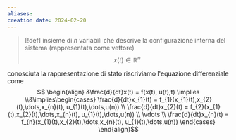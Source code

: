 ```yaml
---
aliases: 
creation date: 2024-02-20
---
```


>[!def]
>insieme di $n$ variabili che descrive la configurazione interna del sistema (rappresentata come vettore)
>$$x(t) \in \mathbb{R}^n$$

conosciuta la rappresentazione di stato riscriviamo l'equazione differenziale come
$$ \begin{align}
&\frac{d}{dt}x(t) = f(x(t), u(t),t) \implies \\&\implies\begin{cases}
\frac{d}{dt}x_{1}(t) = f_{1}(x_{1}(t),x_{2}(t),\dots,x_{n}(t), u_{1}(t),\dots,u(n)) \\
\frac{d}{dt}x_{2}(t) = f_{2}(x_{1}(t),x_{2}(t),\dots,x_{n}(t), u_{1}(t),\dots,u(n)) \\
\vdots \\
\frac{d}{dt}x_{n}(t) = f_{n}(x_{1}(t),x_{2}(t),\dots,x_{n}(t), u_{1}(t),\dots,u(n))
\end{cases}  
\end{align}$$